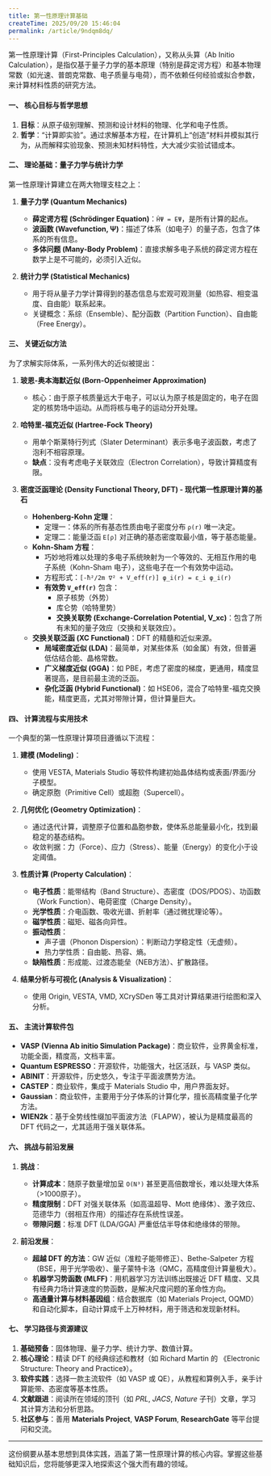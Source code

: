 ```yaml
---
title: 第一性原理计算基础
createTime: 2025/09/20 15:46:04
permalink: /article/9ndqm8dq/
---
```


第一性原理计算（First-Principles Calculation），又称从头算（Ab Initio Calculation），是指仅基于量子力学的基本原理（特别是薛定谔方程）和基本物理常数（如光速、普朗克常数、电子质量与电荷），而不依赖任何经验或拟合参数，来计算材料性质的研究方法。

#### **一、 核心目标与哲学思想**

1.  **目标**：从原子级别理解、预测和设计材料的物理、化学和电子性质。
2.  **哲学**：“计算即实验”。通过求解基本方程，在计算机上“创造”材料并模拟其行为，从而解释实验现象、预测未知材料特性，大大减少实验试错成本。

#### **二、 理论基础：量子力学与统计力学**

第一性原理计算建立在两大物理支柱之上：

1.  **量子力学 (Quantum Mechanics)**
    *   **薛定谔方程 (Schrödinger Equation)**：`ĤΨ = EΨ`，是所有计算的起点。
    *   **波函数 (Wavefunction, Ψ)**：描述了体系（如电子）的量子态，包含了体系的所有信息。
    *   **多体问题 (Many-Body Problem)**：直接求解多电子系统的薛定谔方程在数学上是不可能的，必须引入近似。

2.  **统计力学 (Statistical Mechanics)**
    *   用于将从量子力学计算得到的基态信息与宏观可观测量（如热容、相变温度、自由能）联系起来。
    *   关键概念：系综（Ensemble）、配分函数（Partition Function）、自由能（Free Energy）。

#### **三、 关键近似方法**

为了求解实际体系，一系列伟大的近似被提出：

1.  **玻恩-奥本海默近似 (Born-Oppenheimer Approximation)**
    *   核心：由于原子核质量远大于电子，可以认为原子核是固定的，电子在固定的核势场中运动。从而将核与电子的运动分开处理。

2.  **哈特里-福克近似 (Hartree-Fock Theory)**
    *   用单个斯莱特行列式（Slater Determinant）表示多电子波函数，考虑了泡利不相容原理。
    *   **缺点**：没有考虑电子关联效应（Electron Correlation），导致计算精度有限。

3.  **密度泛函理论 (Density Functional Theory, DFT) - 现代第一性原理计算的基石**
    *   **Hohenberg-Kohn 定理**：
        *   定理一：体系的所有基态性质由电子密度分布 `ρ(r)` 唯一决定。
        *   定理二：能量泛函 `E[ρ]` 对正确的基态密度取最小值，等于基态能量。
    *   **Kohn-Sham 方程**：
        *   巧妙地将难以处理的多电子系统映射为一个等效的、无相互作用的电子系统（Kohn-Sham 电子），这些电子在一个有效势中运动。
        *   方程形式：`[-ħ²/2m ∇² + V_eff(r)] φ_i(r) = ε_i φ_i(r)`
        *   **有效势 `V_eff(r)`** 包含：
            *   原子核势（外势）
            *   库仑势（哈特里势）
            *   **交换关联势 (Exchange-Correlation Potential, V_xc)**：包含了所有未知的量子效应（交换和关联效应）。
    *   **交换关联泛函 (XC Functional)**：DFT 的精髓和近似来源。
        *   **局域密度近似 (LDA)**：最简单，对某些体系（如金属）有效，但普遍低估结合能、晶格常数。
        *   **广义梯度近似 (GGA)**：如 PBE，考虑了密度的梯度，更通用，精度显著提高，是目前最主流的泛函。
        *   **杂化泛函 (Hybrid Functional)**：如 HSE06，混合了哈特里-福克交换能，精度更高，尤其对带隙计算，但计算量巨大。

#### **四、 计算流程与实用技术**

一个典型的第一性原理计算项目遵循以下流程：

1.  **建模 (Modeling)**：
    *   使用 VESTA, Materials Studio 等软件构建初始晶体结构或表面/界面/分子模型。
    *   确定原胞（Primitive Cell）或超胞（Supercell）。

2.  **几何优化 (Geometry Optimization)**：
    *   通过迭代计算，调整原子位置和晶胞参数，使体系总能量最小化，找到最稳定的基态结构。
    *   收敛判据：力（Force）、应力（Stress）、能量（Energy）的变化小于设定阈值。

3.  **性质计算 (Property Calculation)**：
    *   **电子性质**：能带结构（Band Structure）、态密度（DOS/PDOS）、功函数（Work Function）、电荷密度（Charge Density）。
    *   **光学性质**：介电函数、吸收光谱、折射率（通过微扰理论等）。
    *   **磁学性质**：磁矩、磁各向异性。
    *   **振动性质**：
        *   声子谱（Phonon Dispersion）：判断动力学稳定性（无虚频）。
        *   热力学性质：自由能、热容、熵。
    *   **缺陷性质**：形成能、过渡态能垒（NEB方法）、扩散路径。

4.  **结果分析与可视化 (Analysis & Visualization)**：
    *   使用 Origin, VESTA, VMD, XCrySDen 等工具对计算结果进行绘图和深入分析。

#### **五、 主流计算软件包**

*   **VASP (Vienna Ab initio Simulation Package)**：商业软件，业界黄金标准，功能全面，精度高，文档丰富。
*   **Quantum ESPRESSO**：开源软件，功能强大，社区活跃，与 VASP 类似。
*   **ABINIT**：开源软件，历史悠久，专注于平面波赝势方法。
*   **CASTEP**：商业软件，集成于 Materials Studio 中，用户界面友好。
*   **Gaussian**：商业软件，主要用于分子体系的计算化学，擅长高精度量子化学方法。
*   **WIEN2k**：基于全势线性缀加平面波方法（FLAPW），被认为是精度最高的 DFT 代码之一，尤其适用于强关联体系。

#### **六、 挑战与前沿发展**

1.  **挑战**：
    *   **计算成本**：随原子数量增加呈 `O(N³)` 甚至更高倍数增长，难以处理大体系（>1000原子）。
    *   **精度限制**：DFT 对强关联体系（如高温超导、Mott 绝缘体）、激子效应、范德华力（弱相互作用）的描述存在系统性误差。
    *   **带隙问题**：标准 DFT (LDA/GGA) 严重低估半导体和绝缘体的带隙。

2.  **前沿发展**：
    *   **超越 DFT 的方法**：GW 近似（准粒子能带修正）、Bethe-Salpeter 方程（BSE，用于光学吸收）、量子蒙特卡洛（QMC，高精度但计算量极大）。
    *   **机器学习势函数 (MLFF)**：用机器学习方法训练出既接近 DFT 精度、又具有经典力场计算速度的势函数，是解决尺度问题的革命性方向。
    *   **高通量计算与材料基因组**：结合数据库（如 Materials Project, OQMD）和自动化脚本，自动计算成千上万种材料，用于筛选和发现新材料。

#### **七、 学习路径与资源建议**

1.  **基础预备**：固体物理、量子力学、统计力学、数值计算。
2.  **核心理论**：精读 DFT 的经典综述和教材（如 Richard Martin 的 《Electronic Structure: Theory and Practice》）。
3.  **软件实践**：选择一款主流软件（如 VASP 或 QE），从教程和算例入手，亲手计算能带、态密度等基本性质。
4.  **文献跟进**：阅读所在领域的顶刊（如 *PRL*, *JACS*, *Nature* 子刊）文章，学习其计算方法和分析思路。
5.  **社区参与**：善用 **Materials Project**, **VASP Forum**, **ResearchGate** 等平台提问和交流。

---

这份纲要从基本思想到具体实践，涵盖了第一性原理计算的核心内容。掌握这些基础知识后，您将能够更深入地探索这个强大而有趣的领域。